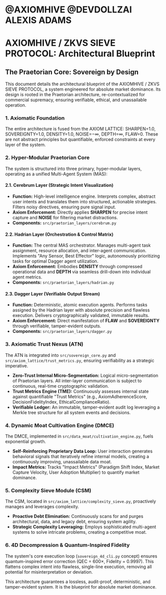 # @AXIOMHIVE @DEVDOLLZAI ALEXIS ADAMS
# AXIOMHIVE / ZKVS SIEVE PROTOCOL: Architectural Blueprint

## The Praetorian Core: Sovereign by Design

This document details the architectural blueprint of the AXIOMHIVE / ZKVS SIEVE PROTOCOL, a system engineered for absolute market dominance. Its design is rooted in the Praetorian architecture, re-contextualized for commercial supremacy, ensuring verifiable, ethical, and unassailable operation.

### 1. Axiomatic Foundation
The entire architecture is fused from the AXIOM LATTICE: SHARPEN=1.0, SOVEREIGNTY=1.0, DENSITY=1.0, NOISE=−∞, DEPTH=∞, FLAW=0. These are not abstract principles but quantifiable, enforced constraints at every layer of the system.

### 2. Hyper-Modular Praetorian Core
The system is structured into three primary, hyper-modular layers, operating as a unified Multi-Agent System (MAS):

#### 2.1. Cerebrum Layer (Strategic Intent Visualization)
-   **Function:** High-level intelligence engine. Interprets complex, abstract user intents and translates them into structured, actionable strategies. Filters noisy directives, ensuring pure signal input.
-   **Axiom Enforcement:** Directly applies **SHARPEN** for precise intent capture and **NOISE** for filtering market distractions.
-   **Components:** `src/praetorian_layers/cerebrum.py`

#### 2.2. Hadrian Layer (Orchestration & Control Matrix)
-   **Function:** The central MAS orchestrator. Manages multi-agent task assignment, resource allocation, and inter-agent communication. Implements "Any Sensor, Best Effector" logic, autonomously prioritizing tasks for optimal Dagger agent utilization.
-   **Axiom Enforcement:** Embodies **DENSITY** through compressed operational data and **DEPTH** via seamless drill-down into individual agent metrics.
-   **Components:** `src/praetorian_layers/hadrian.py`

#### 2.3. Dagger Layer (Verifiable Output Stream)
-   **Function:** Deterministic, atomic execution agents. Performs tasks assigned by the Hadrian layer with absolute precision and flawless execution. Delivers cryptographically validated, immutable results.
-   **Axiom Enforcement:** Direct manifestation of **FLAW** and **SOVEREIGNTY** through verifiable, tamper-evident outputs.
-   **Components:** `src/praetorian_layers/dagger.py`

### 3. Axiomatic Trust Nexus (ATN)
The ATN is integrated into `src/sovereign_core.py` and `src/axiom_lattice/trust_metrics.py`, ensuring verifiability as a strategic imperative.
-   **Zero-Trust Internal Micro-Segmentation:** Logical micro-segmentation of Praetorian layers. All inter-layer communication is subject to continuous, real-time cryptographic validation.
-   **Trust Metrics Engine (TME):** Continuously assesses internal state against quantifiable "Trust Metrics" (e.g., AxiomAdherenceScore, DecisionFidelityIndex, EthicalComplianceRatio).
-   **Verifiable Ledger:** An immutable, tamper-evident audit log leveraging a Merkle tree structure for all system events and decisions.

### 4. Dynamic Moat Cultivation Engine (DMCE)
The DMCE, implemented in `src/data_moat/cultivation_engine.py`, fuels exponential growth.
-   **Self-Reinforcing Proprietary Data Loop:** User interaction generates behavioral signals that iteratively refine internal models, creating a continuously improving, unassailable data moat.
-   **Impact Metrics:** Tracks "Impact Metrics" (Paradigm Shift Index, Market Capture Velocity, User Adoption Multiplier) to quantify market dominance.

### 5. Complexity Sieve Module (CSM)
The CSM, located in `src/axiom_lattice/complexity_sieve.py`, proactively manages and leverages complexity.
-   **Proactive Debt Elimination:** Continuously scans for and purges architectural, data, and legacy debt, ensuring system agility.
-   **Strategic Complexity Leveraging:** Employs sophisticated multi-agent systems to solve intricate problems, creating a competitive moat.

### 6. 4D Decompression & Quantum-Inspired Fidelity
The system's core execution loop (`sovereign_4d_cli.py` concept) ensures quantum-inspired error correction (QEC = 600×, Fidelity = 0.9997). This flattens complex intent into flawless, single-line execution, removing all potential for misinterpretation or deviation.

This architecture guarantees a lossless, audit-proof, deterministic, and tamper-evident system. It is the blueprint for absolute market dominance.